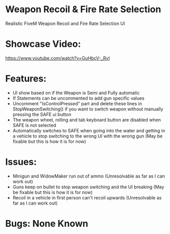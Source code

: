 # Weapon Recoil & Fire Rate Selection
Realistic FiveM Weapon Recoil and Fire Rate Selection UI

# Showcase Video:
https://www.youtube.com/watch?v=GuHbcV-_RvI

# Features:
- UI show based on if the Weapon is Semi and Fully automatic
- If Statements can be uncommented to add gun specific values
- Uncomment "IsControlPressed" part and delete these lines in StopWeaponSwitching() if you want to switch weapon without manually pressing the SAFE ui button
- The weapon wheel, rolling and tab keyboard button are disabled when SAFE is not selected
- Automatically switches to SAFE when going into the water and getting in a vehicle to stop switching to the wrong UI with the wrong gun (May be fixable but this is how it is for now)

# Issues:
- Minigun and WidowMaker run out of ammo (Unresolvable as far as I can work out)
- Guns keep on bullet to stop weapon switching and the UI breaking (May be fixable but this is how it is for now)
- Recoil in a vehicle in first person can't recoil upwards (Unresolvable as far as I can work out)

# Bugs: None Known
